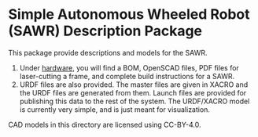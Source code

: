 # Simple Autonomous Wheeled Robot (SAWR) Description Package

This package provide descriptions and models for the SAWR.
  1. Under [hardware](hardware/README.md), you will find a BOM, OpenSCAD files,
  PDF files for laser-cutting a frame, and complete build instructions for a SAWR.
  2. URDF files are also provided.
  The master files are given in XACRO and the URDF files are generated from them.
  Launch files are provided for publishing this data to the rest of the system.
  The URDF/XACRO model is currently very simple, and is just meant for visualization.

CAD models in this directory are licensed using CC-BY-4.0.
